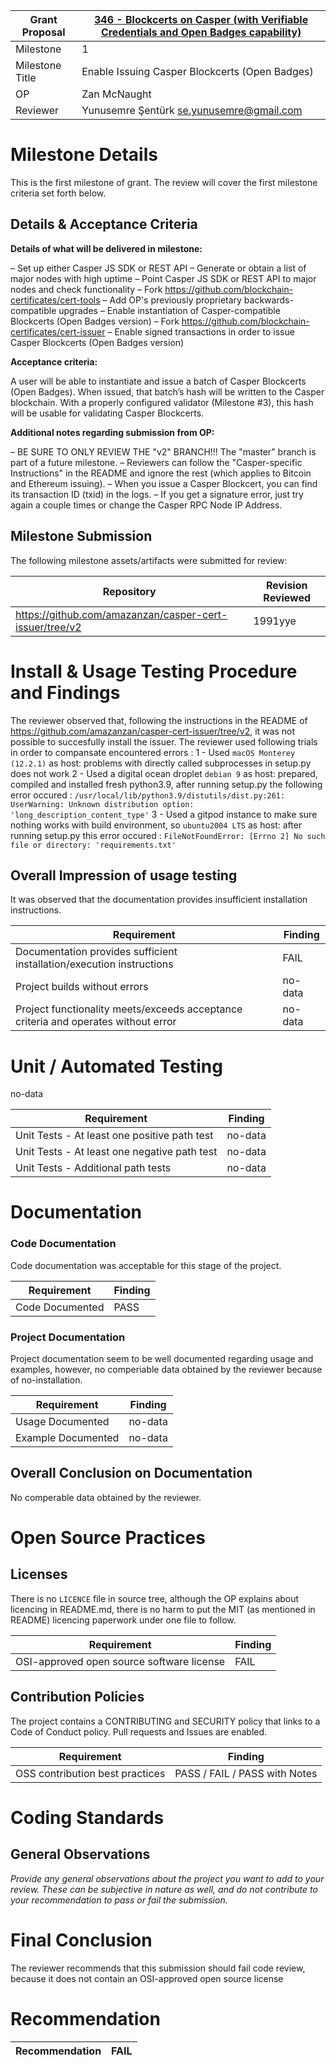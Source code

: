 Grant Proposal | [346 - Blockcerts on Casper (with Verifiable Credentials and Open Badges capability)](https://portal.devxdao.com/public-proposals/346)
------------ | -------------
Milestone | 1
Milestone Title | Enable Issuing Casper Blockcerts (Open Badges)
OP | Zan McNaught
Reviewer | Yunusemre Şentürk <se.yunusemre@gmail.com>

# Milestone Details
This is the first milestone of grant.
The review will cover the first milestone criteria set forth below.

## Details & Acceptance Criteria

**Details of what will be delivered in milestone:**

– Set up either Casper JS SDK or REST API
– Generate or obtain a list of major nodes with high uptime
– Point Casper JS SDK or REST API to major nodes and check functionality
– Fork https://github.com/blockchain-certificates/cert-tools
– Add OP's previously proprietary backwards-compatible upgrades
– Enable instantiation of Casper-compatible Blockcerts (Open Badges version)
– Fork https://github.com/blockchain-certificates/cert-issuer 
– Enable signed transactions in order to issue Casper Blockcerts (Open Badges version)

**Acceptance criteria:**

A user will be able to instantiate and issue a batch of Casper Blockcerts (Open Badges). When issued, that batch’s hash will be written to the Casper blockchain. With a properly configured validator (Milestone #3), this hash will be usable for validating Casper Blockcerts.

**Additional notes regarding submission from OP:**

– BE SURE TO ONLY REVIEW THE "v2" BRANCH!!! The "master" branch is part of a future milestone. 
– Reviewers can follow the "Casper-specific Instructions" in the README and ignore the rest (which applies to Bitcoin and Ethereum issuing).
– When you issue a Casper Blockcert, you can find its transaction ID (txid) in the logs.
– If you get a signature error, just try again a couple times or change the Casper RPC Node IP Address.

## Milestone Submission

The following milestone assets/artifacts were submitted for review:

Repository | Revision Reviewed
------------ | -------------
https://github.com/amazanzan/casper-cert-issuer/tree/v2 | 1991yye


# Install & Usage Testing Procedure and Findings

The reviewer observed that, following the instructions in the README of https://github.com/amazanzan/casper-cert-issuer/tree/v2, it was not possible to succesfully install the issuer.
The reviewer used following trials in order to compansate encountered errors : 
 1 - Used `macOS Monterey (12.2.1)` as host: problems with directly called subprocesses in setup.py does not work
 2 - Used a digital ocean droplet `debian 9` as host: prepared, compiled and installed fresh python3.9, after running setup.py the following error occured : `/usr/local/lib/python3.9/distutils/dist.py:261: UserWarning: Unknown distribution option: 'long_description_content_type'`
 3 - Used a gitpod instance to make sure nothing works with build environment, so `ubuntu2004 LTS` as host: after running setup.py this error occured : `FileNotFoundError: [Errno 2] No such file or directory: 'requirements.txt'`

## Overall Impression of usage testing

It was observed that the documentation provides insufficient installation instructions.

Requirement | Finding
------------ | -------------
Documentation provides sufficient installation/execution instructions | FAIL
Project builds without errors | no-data
Project functionality meets/exceeds acceptance criteria and operates without error | no-data

# Unit / Automated Testing

no-data

Requirement | Finding
------------ | -------------
Unit Tests - At least one positive path test | no-data
Unit Tests - At least one negative path test | no-data
Unit Tests - Additional path tests | no-data

# Documentation

### Code Documentation

Code documentation was acceptable for this stage of the project.

Requirement | Finding
------------ | -------------
Code Documented | PASS

### Project Documentation

Project documentation seem to be well documented regarding usage and examples, however, no comperiable data obtained by the reviewer because of no-installation.

Requirement | Finding
------------ | -------------
Usage Documented | no-data
Example Documented | no-data

## Overall Conclusion on Documentation

No comperable data obtained by the reviewer.

# Open Source Practices

## Licenses

There is no `LICENCE` file in source tree, although the OP explains about licencing in README.md, there is no harm to put the MIT (as mentioned in README) licencing paperwork under one file to follow.

Requirement | Finding
------------ | -------------
OSI-approved open source software license | FAIL

## Contribution Policies

The project contains a CONTRIBUTING and SECURITY policy that links to a Code of Conduct policy. Pull requests and Issues are enabled.

Requirement | Finding
------------ | -------------
OSS contribution best practices | PASS / FAIL / PASS with Notes

# Coding Standards

## General Observations

_Provide any general observations about the project you want to add to your review. These can be subjective in nature as well, and do not
contribute to your recommendation to pass or fail the submission._

# Final Conclusion

The reviewer recommends that this submission should fail code review, because it does not contain an OSI-approved open source license

# Recommendation

Recommendation | FAIL
------------ | -------------
